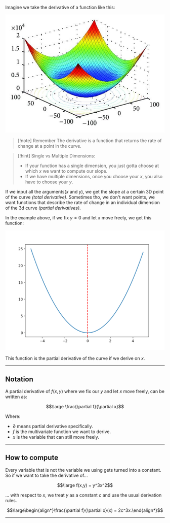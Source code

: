 Imagine we take the derivative of a function like this:

![](../z_images/Pasted%20image%2020230522120629.png)

> [!note] Remember
> The derivative is a function that returns the rate of change at a point in the curve.

> [!hint]
> Single vs Multiple Dimensions:
> - If your function has a single dimension, you just gotta choose at which $x$ we want to compute our slope.
> - If we have multiple dimensions, once you choose your $x$, you also have to choose your $y$.


If we input all the arguments($x$ and $y$), we get the slope at a certain 3D point of the curve *(total derivative)*.
Sometimes tho, we don't want points, we want functions that describe the rate of change in an individual dimension of the 3d curve *(partial derivatives)*.

In the example above, if we fix $y=0$ and let $x$ move freely, we get this function:

![](../z_images/Pasted%20image%2020230522121259.png)

This function is the partial derivative of the curve if we derive on $x$.

---

## Notation

A partial derivative of $f(x, y)$ where we fix our $y$ and let $x$ move freely, can be written as:

$$\large \frac{\partial f}{\partial x}$$

Where:
- $\partial$ means partial derivative specifically.
- $f$ is the multivariate function we want to derive.
- $x$ is the variable that can still move freely.

---

## How to compute

Every variable that is not the variable we using gets turned into a constant.
So if we want to take the derivative of...

$$\large f(x,y) = y^3x^2$$

... with respect to $x$, we treat $y$ as a constant $c$ and use the usual derivation rules.

$$\large\begin{align*}\frac{\partial f}{\partial x}(x) = 2c^3x.\end{align*}$$

---

